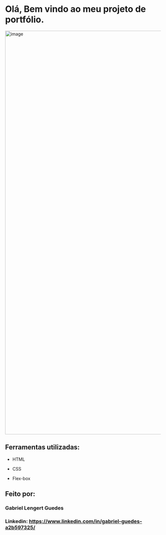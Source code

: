 # Olá, Bem vindo ao meu projeto de portfólio.

<img width="2559" height="1305" alt="image" src="https://github.com/user-attachments/assets/4fbae9e6-b4f9-4a51-b45f-8e303e4c251b" />

## Ferramentas utilizadas:

* HTML

* CSS

* Flex-box

## Feito por:

### Gabriel Lengert Guedes

### Linkedin: https://www.linkedin.com/in/gabriel-guedes-a2b597325/
